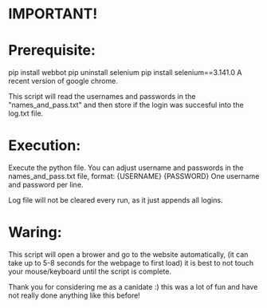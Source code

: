 # IMPORTANT!

# Prerequisite:
pip install webbot
pip uninstall selenium
pip install selenium==3.141.0
A recent version of google chrome.

This script will read the usernames and passwords in the "names_and_pass.txt" and then store if the login was succesful into the log.txt file.

# Execution:
Execute the python file.
You can adjust username and passwords in the names_and_pass.txt file, format: 
{USERNAME} {PASSWORD}
One username and password per line.

Log file will not be cleared every run, as it just appends all logins.

# Waring:
This script will open a brower and go to the website automatically, (it can take up to 5-8 seconds for the webpage to first load) it is best to not touch your mouse/keyboard until the script is complete.

Thank you for considering me as a canidate :) this was a lot of fun and have not really done anything like this before!
